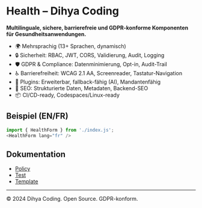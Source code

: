 # Health – Dihya Coding

**Multilinguale, sichere, barrierefreie und GDPR-konforme Komponenten für Gesundheitsanwendungen.**

- 🌍 Mehrsprachig (13+ Sprachen, dynamisch)
- 🔒 Sicherheit: RBAC, JWT, CORS, Validierung, Audit, Logging
- 🛡️ GDPR & Compliance: Datenminimierung, Opt-in, Audit-Trail
- ♿ Barrierefreiheit: WCAG 2.1 AA, Screenreader, Tastatur-Navigation
- 🔌 Plugins: Erweiterbar, fallback-fähig (AI), Mandantenfähig
- 🚀 SEO: Strukturierte Daten, Metadaten, Backend-SEO
- 📦 CI/CD-ready, Codespaces/Linux-ready

## Beispiel (EN/FR)
```js
import { HealthForm } from './index.js';
<HealthForm lang="fr" />
```

## Dokumentation
- [Policy](./policy.md)
- [Test](../../../../tests/unit/health.unit.js)
- [Template](../../../generation/templates/health/template.js)

---
© 2024 Dihya Coding. Open Source. GDPR-konform.
